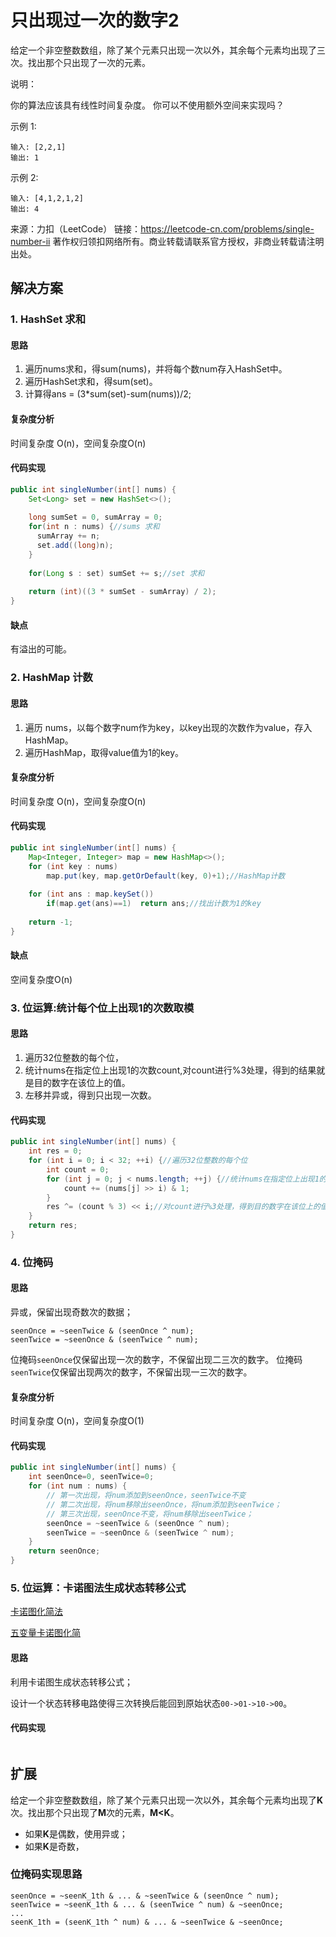 # 只出现过一次的数字2

给定一个非空整数数组，除了某个元素只出现一次以外，其余每个元素均出现了三次。找出那个只出现了一次的元素。

说明：

你的算法应该具有线性时间复杂度。 你可以不使用额外空间来实现吗？

示例 1:

```
输入: [2,2,1]
输出: 1
```

示例 2:

```
输入: [4,1,2,1,2]
输出: 4
```

来源：力扣（LeetCode）
链接：https://leetcode-cn.com/problems/single-number-ii
著作权归领扣网络所有。商业转载请联系官方授权，非商业转载请注明出处。


## 解决方案

### 1. HashSet 求和

#### 思路

1. 遍历nums求和，得sum(nums)，并将每个数num存入HashSet中。
2. 遍历HashSet求和，得sum(set)。
3. 计算得ans = (3*sum(set)-sum(nums))/2;

#### 复杂度分析

时间复杂度 O(n)，空间复杂度O(n)

#### 代码实现

``` java
public int singleNumber(int[] nums) {
    Set<Long> set = new HashSet<>();
    
    long sumSet = 0, sumArray = 0;
    for(int n : nums) {//sums 求和
      sumArray += n;
      set.add((long)n);
    }
    
    for(Long s : set) sumSet += s;//set 求和
    
    return (int)((3 * sumSet - sumArray) / 2);
}
```

#### 缺点

有溢出的可能。

### 2. HashMap 计数

#### 思路

1. 遍历 nums，以每个数字num作为key，以key出现的次数作为value，存入HashMap。
2. 遍历HashMap，取得value值为1的key。

#### 复杂度分析

时间复杂度 O(n)，空间复杂度O(n)

#### 代码实现

``` java
public int singleNumber(int[] nums) {
	Map<Integer, Integer> map = new HashMap<>();
	for (int key : nums) 
		map.put(key, map.getOrDefault(key, 0)+1);//HashMap计数
		
	for (int ans : map.keySet()) 
		if(map.get(ans)==1)  return ans;//找出计数为1的key
	
	return -1;
}
```

#### 缺点

空间复杂度O(n)


### 3. 位运算:统计每个位上出现1的次数取模

#### 思路

1. 遍历32位整数的每个位，
2. 统计nums在指定位上出现1的次数count,对count进行%3处理，得到的结果就是目的数字在该位上的值。
3. 左移并异或，得到只出现一次数。

#### 代码实现

``` java
public int singleNumber(int[] nums) {
	int res = 0;
	for (int i = 0; i < 32; ++i) {//遍历32位整数的每个位
		int count = 0;
		for (int j = 0; j < nums.length; ++j) {//统计nums在指定位上出现1的次数count
			count += (nums[j] >> i) & 1;
		}
		res ^= (count % 3) << i;//对count进行%3处理，得到目的数字在该位上的值
	}
	return res;
}
```

### 4. 位掩码

#### 思路

异或，保留出现奇数次的数据；

```
seenOnce = ~seenTwice & (seenOnce ^ num);
seenTwice = ~seenOnce & (seenTwice ^ num);
```
位掩码`seenOnce`仅保留出现一次的数字，不保留出现二三次的数字。
位掩码 `seenTwice`仅保留出现两次的数字，不保留出现一三次的数字。

#### 复杂度分析

时间复杂度 O(n)，空间复杂度O(1)

#### 代码实现

``` java
public int singleNumber(int[] nums) {
	int seenOnce=0, seenTwice=0;
	for (int num : nums) {
		// 第一次出现，将num添加到seenOnce，seenTwice不变
		// 第二次出现，将num移除出seenOnce，将num添加到seenTwice；
		// 第三次出现，seenOnce不变，将num移除出seenTwice；
		seenOnce = ~seenTwice & (seenOnce ^ num);
		seenTwice = ~seenOnce & (seenTwice ^ num);
	}
	return seenOnce;
}
```

### 5. 位运算：卡诺图法生成状态转移公式

[卡诺图化简法](https://blog.csdn.net/hahasusu/article/details/88244155)

[五变量卡诺图化简](https://blog.csdn.net/uiojhi/article/details/96928405?depth_1-utm_source=distribute.pc_relevant.none-task&utm_source=distribute.pc_relevant.none-task)

#### 思路

利用卡诺图生成状态转移公式；

设计一个状态转移电路使得三次转换后能回到原始状态`00->01->10->00`。

#### 代码实现

``` java

```

## 扩展

给定一个非空整数数组，除了某个元素只出现一次以外，其余每个元素均出现了**K**次。找出那个只出现了**M**次的元素，**M<K**。

* 如果**K**是偶数，使用异或；
* 如果**K**是奇数，

### 位掩码实现思路
``` 
seenOnce = ~seenK_1th & ... & ~seenTwice & (seenOnce ^ num);
seenTwice = ~seenK_1th & ... & (seenTwice ^ num) & ~seenOnce;
...
seenK_1th = (seenK_1th ^ num) & ... & ~seenTwice & ~seenOnce;
```